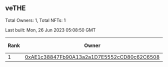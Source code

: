 ## veTHE

Total Owners: 1, Total NFTs: 1

Last built: Mon, 26 Jun 2023 05:08:50 GMT

| Rank | Owner | Voting Power | Influence | NFTs Id |
| --- | --- | --- | --- | --- |
  | 1 | [0xAE1c38847Fb90A13a2a1D7E5552cCD80c62C6508](https://debank.com/profile/0xAE1c38847Fb90A13a2a1D7E5552cCD80c62C6508?chain=bsc) | 2,294,977.484 | 4.10574% | 1 |